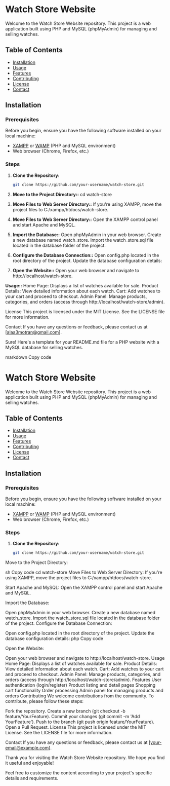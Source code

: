 # Watch Store Website

Welcome to the Watch Store Website repository. This project is a web application built using PHP and MySQL (phpMyAdmin) for managing and selling watches.

## Table of Contents

- [Installation](#installation)
- [Usage](#usage)
- [Features](#features)
- [Contributing](#contributing)
- [License](#license)
- [Contact](#contact)

## Installation

### Prerequisites

Before you begin, ensure you have the following software installed on your local machine:

- [XAMPP](https://www.apachefriends.org/index.html) or [WAMP](http://www.wampserver.com/en/) (PHP and MySQL environment)
- Web browser (Chrome, Firefox, etc.)

### Steps

1. **Clone the Repository:**
   ```sh
   git clone https://github.com/your-username/watch-store.git

2. **Move to the Project Directory::**
cd watch-store

3. **Move Files to Web Server Directory::**
If you're using XAMPP, move the project files to C:/xampp/htdocs/watch-store.

4. **Move Files to Web Server Directory::**
Open the XAMPP control panel and start Apache and MySQL.

5. **Import the Database::**
   Open phpMyAdmin in your web browser.
Create a new database named watch_store.
Import the watch_store.sql file located in the database folder of the project.

6. **Configure the Database Connection::**
Open config.php located in the root directory of the project.
Update the database configuration details:
<?php
$servername = "localhost";
$username = "root";
$password = "";
$dbname = "watch_store";
?>

7. **Open the Website::**
 Open your web browser and navigate to http://localhost/watch-store.

 **Usage::**
Home Page: Displays a list of watches available for sale.
Product Details: View detailed information about each watch.
Cart: Add watches to your cart and proceed to checkout.
Admin Panel: Manage products, categories, and orders (access through http://localhost/watch-store/admin).

License
This project is licensed under the MIT License. See the LICENSE file for more information.

Contact
If you have any questions or feedback, please contact us at [alaa3motran@gmail.com].


Sure! Here's a template for your README.md file for a PHP website with a MySQL database for selling watches.

markdown
Copy code
# Watch Store Website

Welcome to the Watch Store Website repository. This project is a web application built using PHP and MySQL (phpMyAdmin) for managing and selling watches.

## Table of Contents

- [Installation](#installation)
- [Usage](#usage)
- [Features](#features)
- [Contributing](#contributing)
- [License](#license)
- [Contact](#contact)

## Installation

### Prerequisites

Before you begin, ensure you have the following software installed on your local machine:

- [XAMPP](https://www.apachefriends.org/index.html) or [WAMP](http://www.wampserver.com/en/) (PHP and MySQL environment)
- Web browser (Chrome, Firefox, etc.)

### Steps

1. **Clone the Repository:**
   ```sh
   git clone https://github.com/your-username/watch-store.git
Move to the Project Directory:

sh
Copy code
cd watch-store
Move Files to Web Server Directory:
If you're using XAMPP, move the project files to C:/xampp/htdocs/watch-store.

Start Apache and MySQL:
Open the XAMPP control panel and start Apache and MySQL.

Import the Database:

Open phpMyAdmin in your web browser.
Create a new database named watch_store.
Import the watch_store.sql file located in the database folder of the project.
Configure the Database Connection:

Open config.php located in the root directory of the project.
Update the database configuration details:
php
Copy code
<?php
$servername = "localhost";
$username = "root";
$password = "";
$dbname = "watch_store";
?>
Open the Website:

Open your web browser and navigate to http://localhost/watch-store.
Usage
Home Page: Displays a list of watches available for sale.
Product Details: View detailed information about each watch.
Cart: Add watches to your cart and proceed to checkout.
Admin Panel: Manage products, categories, and orders (access through http://localhost/watch-store/admin).
Features
User authentication (login/register)
Product listing and detail pages
Shopping cart functionality
Order processing
Admin panel for managing products and orders
Contributing
We welcome contributions from the community. To contribute, please follow these steps:

Fork the repository.
Create a new branch (git checkout -b feature/YourFeature).
Commit your changes (git commit -m 'Add YourFeature').
Push to the branch (git push origin feature/YourFeature).
Open a Pull Request.
License
This project is licensed under the MIT License. See the LICENSE file for more information.

Contact
If you have any questions or feedback, please contact us at [your-email@example.com].

Thank you for visiting the Watch Store Website repository. We hope you find it useful and enjoyable!


Feel free to customize the content according to your project's specific details and requirements.

